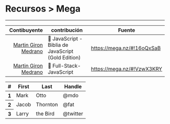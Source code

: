 # Recursos > Mega

---

|                                        Contibuyente 	| contribución                                                      	| Fuente                     	|
|----------------------------------------------------:	|-------------------------------------------------------------------	|----------------------------	|
| [Martin Giron Medrano](https://github.com/mgm23111) 	| :closed_book: JavaScript - Biblia de JavaScript (Gold Edition) 	| https://mega.nz/#!16oQxSaB 	|
| [Martin Giron Medrano](https://github.com/mgm23111) 	| :closed_book: Full-Stack-JavaScript                                             	| https://mega.nz/#!VzwX3KRY 	|

<table class="table table-hover">
  <thead>
    <tr>
      <th scope="col">#</th>
      <th scope="col">First</th>
      <th scope="col">Last</th>
      <th scope="col">Handle</th>
    </tr>
  </thead>
  <tbody>
    <tr>
      <th scope="row">1</th>
      <td>Mark</td>
      <td>Otto</td>
      <td>@mdo</td>
    </tr>
    <tr>
      <th scope="row">2</th>
      <td>Jacob</td>
      <td>Thornton</td>
      <td>@fat</td>
    </tr>
    <tr>
      <th scope="row">3</th>
      <td>Larry</td>
      <td>the Bird</td>
      <td>@twitter</td>
    </tr>
  </tbody>
</table>
